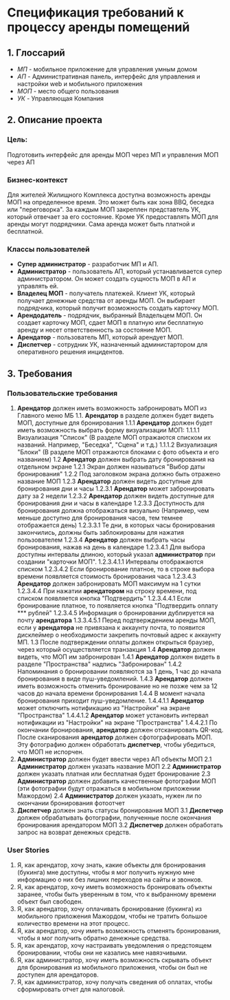 # Спецификация требований к процессу аренды помещений

## 1. Глоссарий 

* _МП_ - мобильное приложение для управления умным домом
* _АП_ - Административная панель, интерфейс для управления и настройки web и мобильного приложения
* _МОП_ - место общего пользования
* _УК_ - Управляющая Компания

## 2. Описание проекта 

### Цель: 
Подготовить интерфейс для аренды МОП через МП и управления МОП через АП

### Бизнес-контекст 
Для жителей Жилищного Комплекса доступна возможность аренды МОП на определенное время. Это может быть как зона BBQ, беседка или "переговорка". За каждым МОП закреплен представтель УК, который отвечает за его состояние. Кроме УК предоставлять МОП для аренды могут подрядчики. Сама аренда может быть платной и бесплатной. 

### Классы пользователей 
* **Супер администратор** - разработчик МП и АП.
* **Администратор** - пользователь АП, который устанавливается супер администратором. Он может создать сущность МОП в АП и управлять ей. 
* **Владелец МОП** - получатель платежей. Клиент УК, который получает денежные средства от аренды МОП. Он выбирает подрядчика, который получит возможность создать карточку МОП.
* **Арендодатель** - подрядчик, выбранный Владельцем МОП. Он создает карточку МОП, сдает МОП в платную или бесплатную аренду и несет ответственность за состояние МОП.
* **Арендатор** - пользователь МП, который арендует МОП.
* **Диспетчер** - сотрудник УК, назначенный администартором для оперативного решения инцидентов. 

## 3. Требования

### Пользовательские требования

1. **Арендатор** должен иметь возможность забронировать МОП из Главного меню МБ
   1.1. **Арендатор** в разделе должен будет видеть МОП, доступные для бронирования
   1.1.1 **Арендатор** должен будет иметь возможность выбрать форму визуализации МОП:
   1.1.1.1 Визуализация "Список" (В разделе МОП отражаются списком их названий. Например, "Беседка", "Сцена" и т.д.)
   1.1.1.2 Визуализация "Блоки" (В разделе МОП отражаются блоками с фото объекта и его названием)
   1.2 **Арендатор** должен выбрать дату бронирования на отдельном экране
1.2.1 Экран должен называться "Выбор даты бронирования"
1.2.2 Под заголовком экрана должно быть отражено название МОП
1.2.3 **Арендатор** должен видеть доступные для бронирования дни и часы
1.2.3.1 **Арендатор** может забронировать дату за 2 недели 
1.2.3.2 **Арендатор** должен видеть доступные для бронирования дни и часы в календаре
1.2.3.3 Доступность для бронирования должна отображаться визуально (Например, чем меньше доступно для бронирования часов, тем темнее отображается день)
1.2.3.3.1 Те дни, в которых часы бронирования закончились, должны быть заблокированы для нажатия пользователем
1.2.3.4 **Арендатор** должен выбрать часы бронирования, нажав на день в календаре
1.2.3.4.1 Для выбора доступны интервалы длиною, который указал **администратор** при создании "карточки МОП".
1.2.3.4.1.1 Интервалы отображаются списком
1.2.3.4.2 Если бронирование платное, то в строке выбора времени появляется стоимость бронирования часа
1.2.3.4.3 **Арендатор** должен забронировать МОП максимум на 1 сутки 
1.2.3.4.4 При нажатии **арендатором** на строку времени, под списком появляется кнопка "Подтвердить"
1.2.3.4.4.1 Если бронирование платное, то появляется кнопка "Подтвердить оплату *** рублей"
1.2.3.4.5 Информация о бронировании дублируется на почту **арендатора**
1.3.3.4.5.1 Перед подтверждением аренды МОП, если у **арендатора** не привязана к аккаунту почта, то появится дисклеймер о необходимости закрепить почтовый адрес к аккаунту МП.
1.3 После подтверждении оплаты должен открыться браузер, через который осуществляется транзакция
1.4 **Арендатор** должен видеть, что МОП им забронирован
1.4.1 **Арендатор** должен видеть в разделе "Пространства" надпись "Забронирован"
1.4.2 Напоминания о бронировании появляются за 1 день, 1 час до начала бронирования в виде пуш-уведомлений.
1.4.3 **Арендатор** должен иметь возможность отменить бронирование но не позже чем за 12 часов до начала времени бронирования
1.4.4 В момент начала бронирования приходит пуш-уведомление.
1.4.4.1.1 **Арендатор** может отключить нотификацию из "Настройки" на экране "Пространства"
1.4.4.1.2 **Арендатор** может установить интервал нотификации из "Настройки" на экране "Пространства"
1.4.4.2.1 По окончании бронирования, **арендатор** должен отсканировать QR-код. После сканирования **арендатор** должен сфотографировать МОП. Эту фотографию должен обработать **диспетчер**, чтобы убедиться, что МОП не испорчен.
3. **Администратор** должен будет ввести через АП объекты МОП
2.1 **Администратор** должен указать название МОП
2.2 **Администратор** должен указать платная или бесплатная будет бронирование
2.3 **Администратор** должен добавить качественные фотографии МОП (эти фотографии будут отражаться в мобильном приложении Мажордом)
2.4 **Администратор** должен указать, нужен ли по окончании бронирования фотоотчет
4. **Диспетчер** должен знать статусы бронирования МОП
3.1 **Диспетчер** должен обрабатывать фотографии, полученные после окончания бронирования арендатором МОП
3.2 **Диспетчер** должен обработать запрос на возврат денежных средств.

### User Stories

1. Я, как арендатор, хочу знать, какие объекты для бронирования (букинга) мне доступны, чтобы я мог получить нужную мне информацию о них без лишних переходов на сайты и звонков. 
2. Я, как арендатор, хочу иметь возможность бронировать объекты заранее, чтобы быть уверенным в том, что к выбранному времени объект был свободен.
3. Я, как арендатор, хочу оплачивать бронирование (букинга) из мобильного приложения Мажордом, чтобы не тратить большое количество времени на этот процесс.
4. Я, как арендатор, хочу иметь возможность отменять бронирования, чтобы я мог получить обратно денежные средства.
5. Я, как арендатор, хочу настраивать уведомления о предстоящем бронировании, чтобы они не казались мне навязчивыми.
6. Я, как администратор, хочу иметь возможность скрывать объект для бронирования из мобильного приложения, чтобы он был не доступен для арендаторов.
7. Я, как администратор, хочу получать сведения об оплатах, чтобы сформировать отчет для налоговой.





